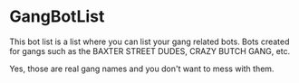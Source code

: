 # GangBotList

This bot list is a list where you can list your gang related bots.
Bots created for gangs such as the BAXTER STREET DUDES, CRAZY BUTCH GANG, etc.

Yes, those are real gang names and you don't want to mess with them.
